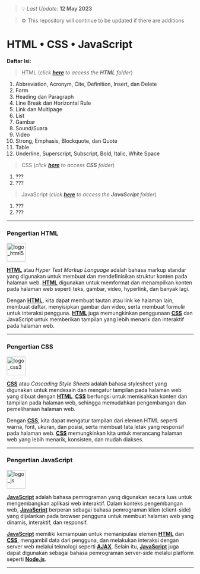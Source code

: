 > 💡 _Last Update:_ **12 May 2023**

> ⚙️ This repository will continue to be updated if there are additions

# HTML • CSS • JavaScript
**Daftar Isi:**<br>
> HTML (_click **[here](/Pertemuan%201/HTML/)** to access the **HTML** folder_)
1. Abbreviation, Acronym, Cite, Definition, Insert, dan Delete
2. Form
3. Heading dan Paragraph
4. Line Break dan Horizontal Rule
5. Link dan Multipage
6. List
7. Gambar
8. Sound/Suara
9. Video
10. Strong, Emphasis, Blockquote, dan Quote
11. Table
12. Underline, Superscript, Subscript, Bold, Italic, White Space

> CSS (_click **[here](/Pertemuan%201/CSS/)** to access **CSS** folder_)
1. ???
2. ???

> JavaScript (_click **[here](/Pertemuan%201/JavaScript/)** to access the **JavaScript** folder_)
1. ???
2. ???
---

### **Pengertian HTML**
<img src="https://upload.wikimedia.org/wikipedia/commons/thumb/6/61/HTML5_logo_and_wordmark.svg/800px-HTML5_logo_and_wordmark.svg.png" alt="logo_html5" height="50px">

**[HTML](https://id.wikipedia.org/wiki/HTML)** atau _Hyper Text Markup Language_ adalah bahasa markup standar yang digunakan untuk membuat dan mendefinisikan struktur konten pada halaman web. **[HTML](https://id.wikipedia.org/wiki/HTML)** digunakan untuk memformat dan menampilkan konten pada halaman web seperti teks, gambar, video, hyperlink, dan banyak lagi.

Dengan **[HTML](https://id.wikipedia.org/wiki/HTML)**, kita dapat membuat tautan atau link ke halaman lain, membuat daftar, menyisipkan gambar dan video, serta membuat formulir untuk interaksi pengguna. **[HTML](https://id.wikipedia.org/wiki/HTML)** juga memungkinkan penggunaan **[CSS](https://id.wikipedia.org/wiki/Cascading_Style_Sheets)** dan JavaScript untuk memberikan tampilan yang lebih menarik dan interaktif pada halaman web.

---

### **Pengertian CSS**
<img src="https://upload.wikimedia.org/wikipedia/commons/thumb/d/d5/CSS3_logo_and_wordmark.svg/1200px-CSS3_logo_and_wordmark.svg.png" alt="logo_css3" height="50px">

**[CSS](https://id.wikipedia.org/wiki/Cascading_Style_Sheets)** atau _Cascading Style Sheets_ adalah bahasa stylesheet yang digunakan untuk mendesain dan mengatur tampilan pada halaman web yang dibuat dengan **[HTML](https://id.wikipedia.org/wiki/HTML)**. **[CSS](https://id.wikipedia.org/wiki/Cascading_Style_Sheets)** berfungsi untuk memisahkan konten dan tampilan pada halaman web, sehingga memudahkan pengembangan dan pemeliharaan halaman web.

Dengan **[CSS](https://id.wikipedia.org/wiki/Cascading_Style_Sheets)**, kita dapat mengatur tampilan dari elemen HTML seperti warna, font, ukuran, dan posisi, serta membuat tata letak yang responsif pada halaman web. **[CSS](https://id.wikipedia.org/wiki/Cascading_Style_Sheets)** memungkinkan kita untuk merancang halaman web yang lebih menarik, konsisten, dan mudah diakses.

---

### **Pengertian JavaScript**
<img src="https://cdn.worldvectorlogo.com/logos/javascript-1.svg" alt="logo_js" height="50px">

**[JavaScript](https://id.wikipedia.org/wiki/JavaScript)** adalah bahasa pemrograman yang digunakan secara luas untuk mengembangkan aplikasi web interaktif. Dalam konteks pengembangan web, **[JavaScript](https://id.wikipedia.org/wiki/JavaScript)** berperan sebagai bahasa pemrograman klien (client-side) yang dijalankan pada browser pengguna untuk membuat halaman web yang dinamis, interaktif, dan responsif.

**[JavaScript](https://id.wikipedia.org/wiki/JavaScript)** memiliki kemampuan untuk memanipulasi elemen **[HTML](https://id.wikipedia.org/wiki/HTML)** dan **[CSS](https://id.wikipedia.org/wiki/Cascading_Style_Sheets)**, mengambil data dari pengguna, dan melakukan interaksi dengan server web melalui teknologi seperti **[AJAX](https://id.wikipedia.org/wiki/AJAX)**. Selain itu, **[JavaScript](https://id.wikipedia.org/wiki/JavaScript)** juga dapat digunakan sebagai bahasa pemrograman server-side melalui platform seperti **[Node.js](https://id.wikipedia.org/wiki/Node.js)**.

---